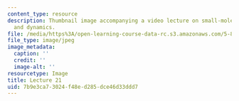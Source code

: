 ```yaml
---
content_type: resource
description: Thumbnail image accompanying a video lecture on small-molecule spectroscopy
  and dynamics.
file: /media/https%3A/open-learning-course-data-rc.s3.amazonaws.com/5-80-small-molecule-spectroscopy-and-dynamics-fall-2008/7b9e3ca73024f48ed285dce46d33ddd7_mit5_80f08lec21_th.jpg
file_type: image/jpeg
image_metadata:
  caption: ''
  credit: ''
  image-alt: ''
resourcetype: Image
title: Lecture 21
uid: 7b9e3ca7-3024-f48e-d285-dce46d33ddd7
---
```

